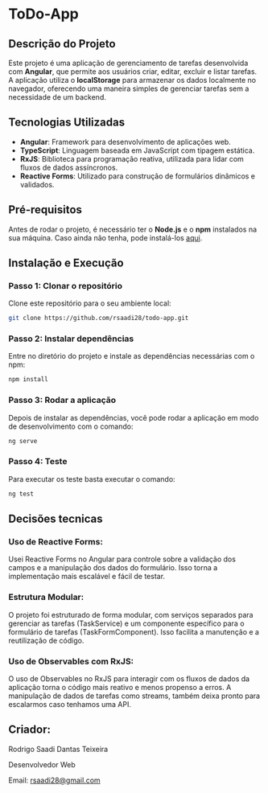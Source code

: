 # ToDo-App

## Descrição do Projeto

Este projeto é uma aplicação de gerenciamento de tarefas desenvolvida com **Angular**, que permite aos usuários criar, editar, excluir e listar tarefas. A aplicação utiliza o **localStorage** para armazenar os dados localmente no navegador, oferecendo uma maneira simples de gerenciar tarefas sem a necessidade de um backend.

## Tecnologias Utilizadas

- **Angular**: Framework para desenvolvimento de aplicações web.
- **TypeScript**: Linguagem baseada em JavaScript com tipagem estática.
- **RxJS**: Biblioteca para programação reativa, utilizada para lidar com fluxos de dados assíncronos.
- **Reactive Forms**: Utilizado para construção de formulários dinâmicos e validados.

## Pré-requisitos

Antes de rodar o projeto, é necessário ter o **Node.js** e o **npm** instalados na sua máquina. Caso ainda não tenha, pode instalá-los [aqui](https://nodejs.org/).

## Instalação e Execução

### Passo 1: Clonar o repositório

Clone este repositório para o seu ambiente local:

```bash
git clone https://github.com/rsaadi28/todo-app.git
```

### Passo 2: Instalar dependências

Entre no diretório do projeto e instale as dependências necessárias com o npm:

```bash
npm install
```

### Passo 3: Rodar a aplicação

Depois de instalar as dependências, você pode rodar a aplicação em modo de desenvolvimento com o comando:

```bash
ng serve
```

### Passo 4: Teste

Para executar os teste basta executar o comando:

```bash
ng test
```

## Decisões tecnicas

### Uso de Reactive Forms:

Usei Reactive Forms no Angular para controle sobre a validação dos campos e a manipulação dos dados do formulário. Isso torna a implementação mais escalável e fácil de testar.

### Estrutura Modular:

O projeto foi estruturado de forma modular, com serviços separados para gerenciar as tarefas (TaskService) e um componente específico para o formulário de tarefas (TaskFormComponent). Isso facilita a manutenção e a reutilização de código.

### Uso de Observables com RxJS:

O uso de Observables no RxJS para interagir com os fluxos de dados da aplicação torna o código mais reativo e menos propenso a erros. A manipulação de dados de tarefas como streams, também deixa pronto para escalarmos caso tenhamos uma API.

## Criador:

Rodrigo Saadi Dantas Teixeira

Desenvolvedor Web

Email: rsaadi28@gmail.com
